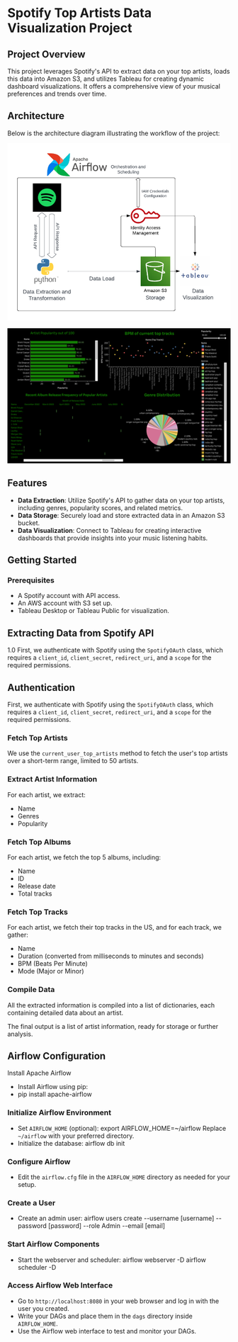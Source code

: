 # Spotify Top Artists Data Visualization Project

## Project Overview
This project leverages Spotify's API to extract data on your top artists, loads this data into Amazon S3, and utilizes Tableau for creating dynamic dashboard visualizations. It offers a comprehensive view of your musical preferences and trends over time.

## Architecture
Below is the architecture diagram illustrating the workflow of the project:

![Architecture Diagram](Architecture_Diagram.png "Architecture Diagram")

![Architecture Diagram](Dashboard.png "Architecture Diagram")


## Features
- **Data Extraction**: Utilize Spotify's API to gather data on your top artists, including genres, popularity scores, and related metrics.
- **Data Storage**: Securely load and store extracted data in an Amazon S3 bucket.
- **Data Visualization**: Connect to Tableau for creating interactive dashboards that provide insights into your music listening habits.

## Getting Started

### Prerequisites
- A Spotify account with API access.
- An AWS account with S3 set up.
- Tableau Desktop or Tableau Public for visualization.

## Extracting Data from Spotify API 
1.0 First, we authenticate with Spotify using the `SpotifyOAuth` class, which requires a `client_id`, `client_secret`, `redirect_uri`, and a `scope` for the required permissions.

## Authentication
First, we authenticate with Spotify using the `SpotifyOAuth` class, which requires a `client_id`, `client_secret`, `redirect_uri`, and a `scope` for the required permissions.

### Fetch Top Artists
We use the `current_user_top_artists` method to fetch the user's top artists over a short-term range, limited to 50 artists.

### Extract Artist Information
For each artist, we extract:
- Name
- Genres
- Popularity

### Fetch Top Albums
For each artist, we fetch the top 5 albums, including:
- Name
- ID
- Release date
- Total tracks

### Fetch Top Tracks
For each artist, we fetch their top tracks in the US, and for each track, we gather:
- Name
- Duration (converted from milliseconds to minutes and seconds)
- BPM (Beats Per Minute)
- Mode (Major or Minor)

### Compile Data
All the extracted information is compiled into a list of dictionaries, each containing detailed data about an artist.

The final output is a list of artist information, ready for storage or further analysis.
 
## Airflow Configuration 
Install Apache Airflow
- Install Airflow using pip:
- pip install apache-airflow
### Initialize Airflow Environment
- Set `AIRFLOW_HOME` (optional): export AIRFLOW_HOME=~/airflow
Replace `~/airflow` with your preferred directory.
- Initialize the database: airflow db init
### Configure Airflow
- Edit the `airflow.cfg` file in the `AIRFLOW_HOME` directory as needed for your setup.
### Create a User
- Create an admin user:
airflow users create --username [username] --password [password] --role Admin --email [email]
### Start Airflow Components
- Start the webserver and scheduler:
airflow webserver -D
airflow scheduler -D 
### Access Airflow Web Interface
- Go to `http://localhost:8080` in your web browser and log in with the user you created.
- Write your DAGs and place them in the `dags` directory inside `AIRFLOW_HOME`.
- Use the Airflow web interface to test and monitor your DAGs.






